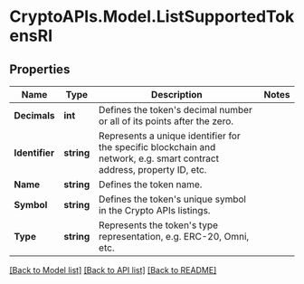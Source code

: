# CryptoAPIs.Model.ListSupportedTokensRI

## Properties

Name | Type | Description | Notes
------------ | ------------- | ------------- | -------------
**Decimals** | **int** | Defines the token&#39;s decimal number or all of its points after the zero. | 
**Identifier** | **string** | Represents a unique identifier for the specific blockchain and network, e.g. smart contract address, property ID, etc. | 
**Name** | **string** | Defines the token name. | 
**Symbol** | **string** | Defines the token&#39;s unique symbol in the Crypto APIs listings. | 
**Type** | **string** | Represents the token&#39;s type representation, e.g. ERC-20, Omni, etc. | 

[[Back to Model list]](../README.md#documentation-for-models) [[Back to API list]](../README.md#documentation-for-api-endpoints) [[Back to README]](../README.md)

